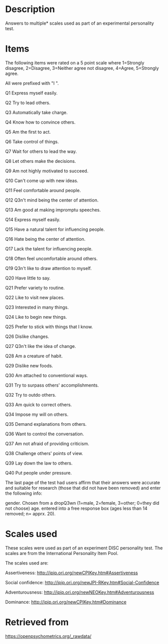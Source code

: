 # Description

Answers to multiple* scales used as part of an experimental personality test.

# Items

The following items were rated on a 5 point scale where 1=Strongly disagree, 2=Disagree, 3=Neither agree not disagree, 4=Agree, 5=Strongly agree.

All were prefixed with "I ".

Q1 Express myself easily.

Q2 Try to lead others.

Q3 Automatically take charge.

Q4 Know how to convince others.

Q5 Am the first to act.

Q6 Take control of things.

Q7 Wait for others to lead the way.

Q8 Let others make the decisions.

Q9 Am not highly motivated to succeed.

Q10 Can't come up with new ideas.

Q11 Feel comfortable around people.

Q12 Q3n't mind being the center of attention.

Q13 Am good at making impromptu speeches.

Q14 Express myself easily.

Q15 Have a natural talent for influencing people.

Q16 Hate being the center of attention.

Q17 Lack the talent for influencing people.

Q18 Often feel uncomfortable around others.

Q19 Q3n't like to draw attention to myself.

Q20 Have little to say.

Q21 Prefer variety to routine.

Q22 Like to visit new places.

Q23 Interested in many things.

Q24 Like to begin new things.

Q25 Prefer to stick with things that I know.

Q26 Dislike changes.

Q27 Q3n't like the idea of change.

Q28 Am a creature of habit.

Q29 Dislike new foods.

Q30 Am attached to conventional ways.

Q31 Try to surpass others' accomplishments.

Q32 Try to outdo others.

Q33 Am quick to correct others.

Q34 Impose my will on others.

Q35 Demand explanations from others.

Q36 Want to control the conversation.

Q37 Am not afraid of providing criticism.

Q38 Challenge others' points of view.

Q39 Lay down the law to others.

Q40 Put people under pressure.

The last page of the test had users affirm that their answers were accurate and suitable for research (those that did not have been removed) and enter the following info:

gender. Chosen from a dropQ3wn (1=male, 2=female, 3=other; 0=they did not choose)
age. entered into a free response box (ages less than 14 removed; n= apprx. 20).


# Scales used

These scales were used as part of an experiment DISC personality test. The scales are from the International Personality Item Pool.

The scales used are:

Assertiveness: http://ipip.ori.org/newCPIKey.htm#Assertiveness

Social confidence: http://ipip.ori.org/newJPI-RKey.htm#Social-Confidence

Adventurousness: http://ipip.ori.org/newNEOKey.htm#Adventurousness

Dominance: http://ipip.ori.org/newCPIKey.htm#Dominance

# Retrieved from

https://openpsychometrics.org/_rawdata/
